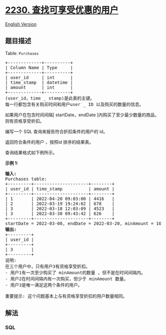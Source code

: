 # [2230. 查找可享受优惠的用户](https://leetcode.cn/problems/the-users-that-are-eligible-for-discount)

[English Version](/solution/2200-2299/2230.The%20Users%20That%20Are%20Eligible%20for%20Discount/README_EN.md)

## 题目描述

<!-- 这里写题目描述 -->

<p>Table: <code>Purchases</code></p>

<pre>+-------------+----------+
| Column Name | Type     |
+-------------+----------+
| user_id     | int      |
| time_stamp  | datetime |
| amount      | int      |
+-------------+----------+
(user_id，time _ stamp)是此表的主键。
每一行都包含有关购买时间和用户user _ ID 以及购买的数量的信息。
</pre>

<p>如果用户在包含时间间隔[ startDate，endDate ]内购买了至少最少数量的商品，则有资格享受折扣。</p>

<p>编写一个 SQL 查询来报告符合折扣条件的用户的 id。</p>

<p>返回符合条件的用户 ，按照id 排序的结果表。</p>

<p>查询结果格式如下例所示。</p>

<p><strong>示例 1:</strong></p>

<pre><strong>输入:</strong> 
Purchases table:
+---------+---------------------+--------+
| user_id | time_stamp          | amount |
+---------+---------------------+--------+
| 1       | 2022-04-20 09:03:00 | 4416   |
| 2       | 2022-03-19 19:24:02 | 678    |
| 3       | 2022-03-18 12:03:09 | 4523   |
| 3       | 2022-03-30 09:43:42 | 626    |
+---------+---------------------+--------+
startDate = 2022-03-08, endDate = 2022-03-20, minAmount = 1000
<strong>输出:</strong> 
+---------+
| user_id |
+---------+
| 3       |
+---------+
说明:
在三个用户中，只有用户3有资格享受折扣。
- 用户1有一次至少购买了 minAmount的数量 ，但不是在时间间隔内。
- 用户2在时间间隔内有一次购买，但少于 minAmount 数量。
- 用户3是唯一满足这两个条件的用户。

重要提示: 这个问题基本上与有资格享受折扣的用户数量相同。
</pre>

## 解法

### **SQL**

```sql

```

